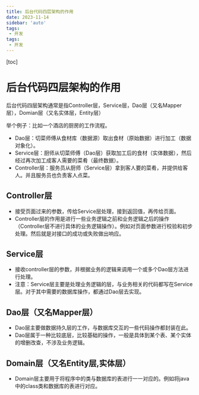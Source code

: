 ```yaml
---
title: 后台代码四层架构的作用
date: 2023-11-14
sidebar: 'auto'
tags:
 - 开发
tags:
 - 开发
---
```


[toc]

# 后台代码四层架构的作用

后台代码四层架构通常是指Controller层，Service层，Dao层（又名Mapper层），Domian层（又名实体层，Entity层）

举个例子：比如一个酒店的厨房的工作流程。
- Dao层：切菜师傅从食材库（数据源）取出食材（原始数据）进行加工（数据对象化）。
- Service层：厨师从切菜师傅（Dao层）获取加工后的食材（实体数据），然后经过再次加工成客人需要的菜肴（最终数据）。
- Controller层：服务员从厨师（Service层）拿到客人要的菜肴，并提供给客人。并且服务员也负责客人点菜。

## Controller层

- 接受页面过来的参数，传给Service层处理，接到返回值，再传给页面。
- Controller层的作用是进行一些业务逻辑之前和业务逻辑之后的操作（Controller层不进行具体的业务逻辑操作）。例如对页面参数进行校验和初步处理。然后就是对接口的成功或失败做出响应。

## Service层

- 接收controller层的参数，并根据业务的逻辑来调用一个或多个Dao层方法进行处理。
- 注意：Service层主要是处理业务逻辑的层，与业务相关的代码都写在Service层。对于其中需要的数据库操作，都通过Dao层去实现。

## Dao层（又名Mapper层）

- Dao层主要做数据持久层的工作，与数据库交互的一些代码操作都封装在此。
- Dao层属于一种比较底层，比较基础的操作，一般是具体到某个表、某个实体的增删改查，不涉及业务逻辑。

## Domain层（又名Entity层,实体层）

- Domain层主要用于将程序中的类与数据库的表进行一一对应的。例如将java中的class类和数据库的表进行对应。

